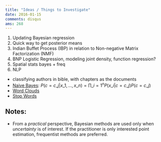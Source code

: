 ```yaml
---
title: "Ideas / Things to Investigate"
date: 2016-01-15
comments: disqus 
ams: 268
---
```


1. Updating Bayesian regression
2. Quick way to get posterior means
3. Indian Buffet Process (IBP) in relation to Non-negative Matrix Factorization (NMF)
4. BNP Logistic Regression, modeling joint density, function regression?
5. Spatial stats bayes + freq
6. NLP
  - classifying authors in bible, with chapters as the documents
  - [Naive Bayes](https://class.coursera.org/nlp/lecture): $P(c = c\_j | x\_1,...,x\_n) = \prod\_{i=1}^n P(x\_i | c = c\_j) P(c = c\_j)$
  - [Word Clouds](http://www.wordclouds.com/)
  - [Stop Words](https://www.kaggle.com/c/word2vec-nlp-tutorial/details/part-1-for-beginners-bag-of-words)



## Notes: 
- From a *practical* perspective, Bayesian methods are used only when *uncertainty* is of interest. If the practitioner is only interested point estimation, frequentist methods are preferred.
